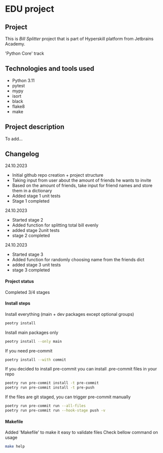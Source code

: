 # EDU project

## Project

This is _Bill Splitter_ project that is part of Hyperskill platform from Jetbrains Academy.

'Python Core' track

## Technologies and tools used

- Python 3.11
- pytest
- mypy
- isort
- black
- flake8
- make

## Project description

To add...

## Changelog

24.10.2023
- Initial github repo creation + project structure
- Taking input from user about the amount of friends he wants to invite
- Based on the amount of friends, take input for friend names and store them in a dictionary
- Added stage 1 unit tests
- Stage 1 completed

24.10.2023
- Started stage 2
- Added function for splitting total bill evenly 
- added stage 2unit tests
- stage 2 completed

24.10.2023
- Started stage 3
- Added function for randomly choosing name from the friends dict
- added stage 3 unit tests
- stage 3 completed

#### Project status
Completed 3/4 stages

#### Install steps

Install everything (main + dev packages except optional groups)

```sh
peotry install
```

Install main packages only

```sh
peotry install --only main

```

If you need pre-commit

```sh
poetry install --with commit
```

If you decided to install pre-commit you can install .pre-commit files in your repo

```sh
peotry run pre-commit install -t pre-commit
poetry run pre-commit install -t pre-push
```

If the files are git staged, you can trigger pre-commit manually

```sh
poetry run pre-commit run --all-files
poetry run pre-commit run --hook-stage push -v
```

#### Makefile

Added 'Makefile' to make it easy to validate files
Check bellow command on usage

```sh
make help
```
